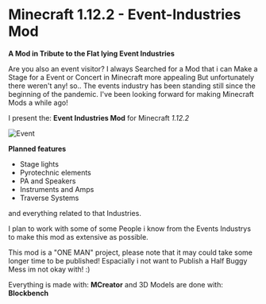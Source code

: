 # Minecraft 1.12.2 - Event-Industries Mod
**A Mod in Tribute to the Flat lying Event Industries**

Are you also an event visitor?
I always Searched for a Mod that i can Make a Stage for a Event or Concert in Minecraft more appealing But unfortunately there weren't any!
so..
The events industry has been standing still since the beginning of the pandemic. I've been looking forward for making Minecraft Mods a while ago!

I present the: **Event Industries Mod** for Minecraft *1.12.2*

![Event](https://user-images.githubusercontent.com/84048089/117895874-9c8e4800-b2bf-11eb-8a22-dfdca0f995d1.png)

**Planned features**
- Stage lights
- Pyrotechnic elements
- PA and Speakers
- Instruments and Amps
- Traverse Systems

and everything related to that Industries.

I plan to work with some of some People i know from the Events Industrys to make this mod as extensive as possible.

This mod is a "ONE MAN" project, please note that it may could take some longer time to be published! 
Espacially i not want to Publish a Half Buggy Mess im not okay with! :)

Everything is made with: **MCreator** and 3D Models are done with: **Blockbench**
